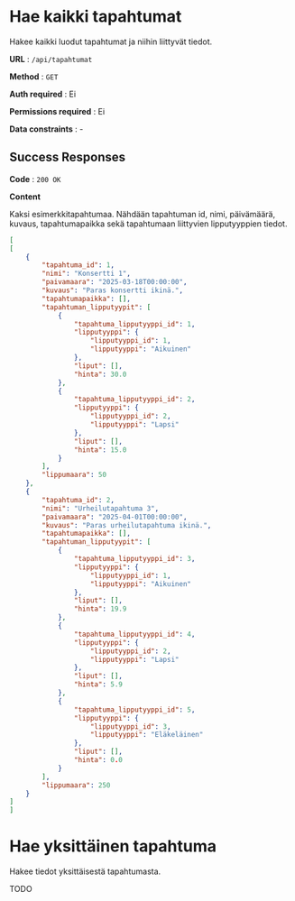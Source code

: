 # Hae kaikki tapahtumat

Hakee kaikki luodut tapahtumat ja niihin liittyvät tiedot.

**URL** : `/api/tapahtumat`

**Method** : `GET`

**Auth required** : Ei

**Permissions required** : Ei

**Data constraints** : -

## Success Responses

**Code** : `200 OK`

**Content**

Kaksi esimerkkitapahtumaa. Nähdään tapahtuman id, nimi, päivämäärä, kuvaus, tapahtumapaikka sekä tapahtumaan liittyvien lipputyyppien tiedot.


```json
[
[
    {
        "tapahtuma_id": 1,
        "nimi": "Konsertti 1",
        "paivamaara": "2025-03-18T00:00:00",
        "kuvaus": "Paras konsertti ikinä.",
        "tapahtumapaikka": [],
        "tapahtuman_lipputyypit": [
            {
                "tapahtuma_lipputyyppi_id": 1,
                "lipputyyppi": {
                    "lipputyyppi_id": 1,
                    "lipputyyppi": "Aikuinen"
                },
                "liput": [],
                "hinta": 30.0
            },
            {
                "tapahtuma_lipputyyppi_id": 2,
                "lipputyyppi": {
                    "lipputyyppi_id": 2,
                    "lipputyyppi": "Lapsi"
                },
                "liput": [],
                "hinta": 15.0
            }
        ],
        "lippumaara": 50
    },
    {
        "tapahtuma_id": 2,
        "nimi": "Urheilutapahtuma 3",
        "paivamaara": "2025-04-01T00:00:00",
        "kuvaus": "Paras urheilutapahtuma ikinä.",
        "tapahtumapaikka": [],
        "tapahtuman_lipputyypit": [
            {
                "tapahtuma_lipputyyppi_id": 3,
                "lipputyyppi": {
                    "lipputyyppi_id": 1,
                    "lipputyyppi": "Aikuinen"
                },
                "liput": [],
                "hinta": 19.9
            },
            {
                "tapahtuma_lipputyyppi_id": 4,
                "lipputyyppi": {
                    "lipputyyppi_id": 2,
                    "lipputyyppi": "Lapsi"
                },
                "liput": [],
                "hinta": 5.9
            },
            {
                "tapahtuma_lipputyyppi_id": 5,
                "lipputyyppi": {
                    "lipputyyppi_id": 3,
                    "lipputyyppi": "Eläkeläinen"
                },
                "liput": [],
                "hinta": 0.0
            }
        ],
        "lippumaara": 250
    }
]
]
```

# Hae yksittäinen tapahtuma

Hakee tiedot yksittäisestä tapahtumasta.

TODO

